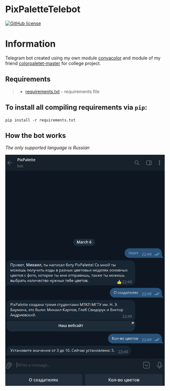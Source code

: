 # PixPaletteTelebot

[![GitHub license](https://img.shields.io/github/license/misha153/PixPaletteTelebot)](https://github.com/misha153/PixPaletteTelebot)

# Information
Telegram bot created using my own module [convacolor](https://github.com/misha153/convacolor) and module of my friend [colorpaletet-master](https://github.com/gejirz/colorpalette-master) for college project.

## Requirements
> - [requirements.txt](requirements.txt) - requirements file

## To install all compiling requirements via `pip`:

`pip install -r requirements.txt`

## How the bot works
*The only supported language is Russian*

![Image alt](https://github.com/misha153/PixPaletteTelebot/blob/Presentation/image.png)
